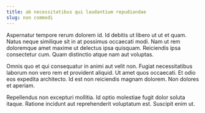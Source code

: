 ```yaml
---
title: ab necessitatibus qui laudantium repudiandae
slug: non commodi
---
```


Aspernatur tempore rerum dolorem id. Id debitis ut libero ut ut et quam. Natus neque similique sit in at possimus occaecati modi. Nam ut rem doloremque amet maxime ut delectus ipsa quisquam. Reiciendis ipsa consectetur cum. Quam distinctio atque nam aut voluptas.

Omnis quo et qui consequatur in animi aut velit non. Fugiat necessitatibus laborum non vero rem et provident aliquid. Ut amet quos occaecati. Et odio eos expedita architecto. Id est non reiciendis magnam dolorem. Non dolores et aperiam.

Repellendus non excepturi mollitia. Id optio molestiae fugit dolor soluta itaque. Ratione incidunt aut reprehenderit voluptatum est. Suscipit enim ut.
